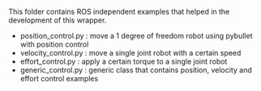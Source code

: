 This folder contains ROS independent examples that helped in the development of this wrapper.

- position_control.py : move a 1 degree of freedom robot using pybullet with position control
- velocity_control.py : move a single joint robot with a certain speed
- effort_control.py : apply a certain torque to a single joint robot
- generic_control.py : generic class that contains position, velocity and effort control examples
